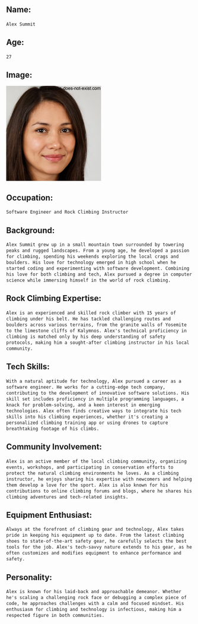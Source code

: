 ## Name: 
    Alex Summit

## Age: 
    27

## Image:
<img src="Persona_3.png" width="256">

## Occupation:
    Software Engineer and Rock Climbing Instructor

## Background: 
    Alex Summit grew up in a small mountain town surrounded by towering peaks and rugged landscapes. From a young age, he developed a passion for climbing, spending his weekends exploring the local crags and boulders. His love for technology emerged in high school when he started coding and experimenting with software development. Combining his love for both climbing and tech, Alex pursued a degree in computer science while immersing himself in the world of rock climbing.

## Rock Climbing Expertise:
    Alex is an experienced and skilled rock climber with 15 years of climbing under his belt. He has tackled challenging routes and boulders across various terrains, from the granite walls of Yosemite to the limestone cliffs of Kalymnos. Alex's technical proficiency in climbing is matched only by his deep understanding of safety protocols, making him a sought-after climbing instructor in his local community.

## Tech Skills:
    With a natural aptitude for technology, Alex pursued a career as a software engineer. He works for a cutting-edge tech company, contributing to the development of innovative software solutions. His skill set includes proficiency in multiple programming languages, a knack for problem-solving, and a keen interest in emerging technologies. Alex often finds creative ways to integrate his tech skills into his climbing experiences, whether it's creating a personalized climbing training app or using drones to capture breathtaking footage of his climbs.

## Community Involvement:
    Alex is an active member of the local climbing community, organizing events, workshops, and participating in conservation efforts to protect the natural climbing environments he loves. As a climbing instructor, he enjoys sharing his expertise with newcomers and helping them develop a love for the sport. Alex is also known for his contributions to online climbing forums and blogs, where he shares his climbing adventures and tech-related insights.

## Equipment Enthusiast: 
    Always at the forefront of climbing gear and technology, Alex takes pride in keeping his equipment up to date. From the latest climbing shoes to state-of-the-art safety gear, he carefully selects the best tools for the job. Alex's tech-savvy nature extends to his gear, as he often customizes and modifies equipment to enhance performance and safety.

## Personality:
    Alex is known for his laid-back and approachable demeanor. Whether he's scaling a challenging rock face or debugging a complex piece of code, he approaches challenges with a calm and focused mindset. His enthusiasm for climbing and technology is infectious, making him a respected figure in both communities.